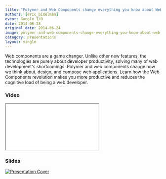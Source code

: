 ```yaml
---
title: "Polymer and Web Components change everything you know about Web development"
authors: [eric_bidelman]
event: Google I/O
date: 2014-06-28
original_date: 2014-06-24
image: polymer-and-web-components-change-everything-you-know-about-web-development-at-io.jpg
category: presentations
layout: single
---
```


Web components are a game changer. Unlike other new features, the technologies
are purely about developer productivity, solving many of web development's
shortcomings. Polymer and web components change how we think about, design, and
compose web applications. Learn how the Web Components revolution makes you more
productive and reduces the cognitive load of being a web developer.

<!-- Excerpt -->

### Video

<div class="iframe-wrap">
    <iframe src="//www.youtube.com/embed/8OJ7ih8EE7s" itemprop="video"></iframe>
</div>

### Slides

<a href="http://polymer-change.appspot.com/">
    <img src="../../img/stories/polymer-and-web-components-change-everything-you-know-about-web-development-at-io-cover.jpg" alt="Presentation Cover">
</a>
